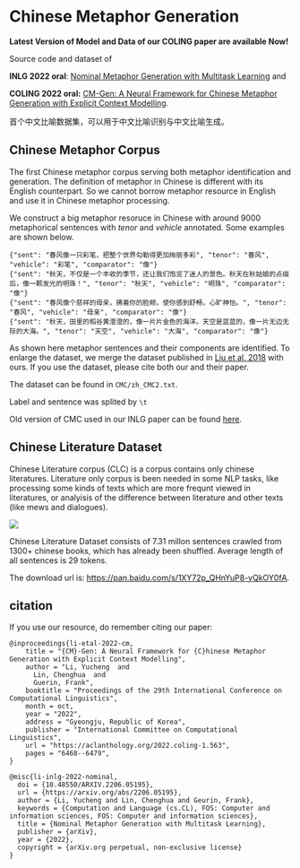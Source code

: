 # Chinese Metaphor Generation

**Latest Version of Model and Data of our COLING paper are available Now!**

Source code and dataset of 

**INLG 2022 oral**: [Nominal Metaphor Generation with Multitask Learning](https://arxiv.org/abs/2206.05195) and 

**COLING 2022 oral:** [CM-Gen: A Neural Framework for Chinese Metaphor Generation with Explicit Context Modelling](https://aclanthology.org/2022.coling-1.563/).

首个中文比喻数据集，可以用于中文比喻识别与中文比喻生成。

## Chinese Metaphor Corpus

The first Chinese metaphor corpus serving both metaphor identification and generation. The definition of metaphor in Chinese is different with its English counterpart. So we cannot borrow metaphor resource in English and use it in Chinese metaphor processing.

We construct a big metaphor resoruce in Chinese with around 9000 metaphorical sentences with *tenor* and *vehicle* annotated. Some examples are shown below.

```
{"sent": "春风像一只彩笔，把整个世界勾勒得更加绚丽多彩", "tenor": "春风", "vehicle": "彩笔", "comparator": "像"}
{"sent": "秋天，不仅是一个丰收的季节，还让我们饱览了迷人的景色。秋天在秋姑娘的点缀后，像一颗发光的明珠！", "tenor": "秋天", "vehicle": "明珠", "comparator": "像"}
{"sent": "春风像个慈祥的母亲，拂着你的脸颊，使你感到舒畅，心旷神怡。", "tenor": "春风", "vehicle": "母亲", "comparator": "像"}
{"sent": "秋天，田里的稻谷黄澄澄的，像一片片金色的海洋。天空是蓝蓝的，像一片无边无际的大海。", "tenor": "天空", "vehicle": "大海", "comparator": "像"}
```

As shown here metaphor sentences and their components are identified. To enlarge the dataset, we merge the dataset published in [Liu et al. 2018](https://aclanthology.org/D18-1183.pdf) with ours. If you use the dataset, please cite both our and their paper.

The dataset can be found in `CMC/zh_CMC2.txt`.

Label and sentence was splited by `\t`


Old version of CMC used in our INLG paper can be found [here](https://github.com/liyucheng09/Metaphor_Generator/tree/master/CMC/old_version/readme.md).


## Chinese Literature Dataset
Chinese Literature corpus (CLC) is a corpus contains only chinese literatures. Literature only corpus is been needed in some NLP tasks, like processing some kinds of texts which are more frequnt viewed in literatures, or analyisis of the difference between literature and other texts (like mews and dialogues). 

![](https://github.com/nine09/Creative-Text-Generator/blob/master/images/CLD.png)

Chinese Literature Dataset consists of 7.31 millon sentences crawled from 1300+ chinese books, which has already been shuffled. Average length of all sentences is 29 tokens.

The download url is: https://pan.baidu.com/s/1XY72p_QHnYuP8-yQkOY0fA.


## citation

If you use our resource, do remember citing our paper:

```
@inproceedings{li-etal-2022-cm,
    title = "{CM}-Gen: A Neural Framework for {C}hinese Metaphor Generation with Explicit Context Modelling",
    author = "Li, Yucheng  and
      Lin, Chenghua  and
      Guerin, Frank",
    booktitle = "Proceedings of the 29th International Conference on Computational Linguistics",
    month = oct,
    year = "2022",
    address = "Gyeongju, Republic of Korea",
    publisher = "International Committee on Computational Linguistics",
    url = "https://aclanthology.org/2022.coling-1.563",
    pages = "6468--6479",
}

@misc{li-inlg-2022-nominal,
  doi = {10.48550/ARXIV.2206.05195},
  url = {https://arxiv.org/abs/2206.05195},
  author = {Li, Yucheng and Lin, Chenghua and Geurin, Frank},
  keywords = {Computation and Language (cs.CL), FOS: Computer and information sciences, FOS: Computer and information sciences},
  title = {Nominal Metaphor Generation with Multitask Learning},
  publisher = {arXiv},
  year = {2022},
  copyright = {arXiv.org perpetual, non-exclusive license}
}
```